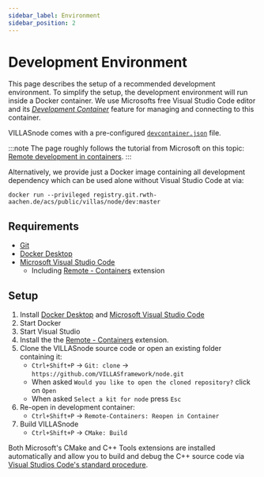```yaml
---
sidebar_label: Environment
sidebar_position: 2
---
```


# Development Environment

This page describes the setup of a recommended development environment.
To simplify the setup, the development environment will run inside a Docker container.
We use Microsofts free Visual Studio Code editor and its [_Development Container_](https://code.visualstudio.com/docs/remote/containers) feature for managing and connecting to this container.

VILLASnode comes with a pre-configured [`devcontainer.json`](https://github.com/VILLASframework/node/blob/master/.devcontainer/devcontainer.json) file.

:::note
The page roughly follows the tutorial from Microsoft on this topic: [Remote development in containers](https://code.visualstudio.com/docs/remote/containers-tutorial).
:::

Alternatively, we provide just a Docker image containing all development dependency which can be used alone without Visual Studio Code at via:

```shell
docker run --privileged registry.git.rwth-aachen.de/acs/public/villas/node/dev:master
```

## Requirements

- [Git](https://git-scm.com/downloads/)
- [Docker Desktop](https://docs.docker.com/desktop/windows/install/)
- [Microsoft Visual Studio Code](https://code.visualstudio.com/)
    - Including [Remote - Containers](https://marketplace.visualstudio.com/items?itemName=ms-vscode-remote.remote-containers) extension

## Setup

1. Install [Docker Desktop](https://docs.docker.com/desktop/windows/install/) and [Microsoft Visual Studio Code](https://code.visualstudio.com/)
1. Start Docker
1. Start Visual Studio
1. Install the the [Remote - Containers](vscode:extension/ms-vscode-remote.remote-containers) extension.
1. Clone the VILLASnode source code or open an existing folder containing it:
    - `Ctrl+Shift+P` → `Git: clone` → `https://github.com/VILLASframework/node.git`
    - When asked `Would you like to open the cloned repository?` click on `Open`
    - When asked `Select a kit for node` press `Esc`
1. Re-open in development container:
    - `Ctrl+Shift+P` → `Remote-Containers: Reopen in Container`
1. Build VILLASnode
    - `Ctrl+Shift+P` → `CMake: Build`

Both Microsoft's CMake and C++ Tools extensions are installed automatically and allow you to build and debug the C++ source code via [Visual Studios Code's standard procedure](https://code.visualstudio.com/docs/cpp/cpp-debug).
